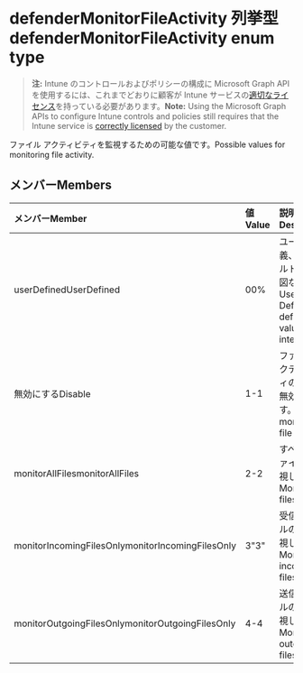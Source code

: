 # <a name="defendermonitorfileactivity-enum-type"></a><span data-ttu-id="59373-101">defenderMonitorFileActivity 列挙型</span><span class="sxs-lookup"><span data-stu-id="59373-101">defenderMonitorFileActivity enum type</span></span>

> <span data-ttu-id="59373-102">**注:** Intune のコントロールおよびポリシーの構成に Microsoft Graph API を使用するには、これまでどおりに顧客が Intune サービスの[適切なライセンス](https://go.microsoft.com/fwlink/?linkid=839381)を持っている必要があります。</span><span class="sxs-lookup"><span data-stu-id="59373-102">**Note:** Using the Microsoft Graph APIs to configure Intune controls and policies still requires that the Intune service is [correctly licensed](https://go.microsoft.com/fwlink/?linkid=839381) by the customer.</span></span>

<span data-ttu-id="59373-103">ファイル アクティビティを監視するための可能な値です。</span><span class="sxs-lookup"><span data-stu-id="59373-103">Possible values for monitoring file activity.</span></span>
## <a name="members"></a><span data-ttu-id="59373-104">メンバー</span><span class="sxs-lookup"><span data-stu-id="59373-104">Members</span></span>
|<span data-ttu-id="59373-105">メンバー</span><span class="sxs-lookup"><span data-stu-id="59373-105">Member</span></span>|<span data-ttu-id="59373-106">値</span><span class="sxs-lookup"><span data-stu-id="59373-106">Value</span></span>|<span data-ttu-id="59373-107">説明</span><span class="sxs-lookup"><span data-stu-id="59373-107">Description</span></span>|
|:---|:---|:---|
|<span data-ttu-id="59373-108">userDefined</span><span class="sxs-lookup"><span data-stu-id="59373-108">UserDefined</span></span>|<span data-ttu-id="59373-109">0</span><span class="sxs-lookup"><span data-stu-id="59373-109">0%</span></span>|<span data-ttu-id="59373-110">ユーザー定義、デフォルト値、意図なし。</span><span class="sxs-lookup"><span data-stu-id="59373-110">User Defined, default value, no intent.</span></span>|
|<span data-ttu-id="59373-111">無効にする</span><span class="sxs-lookup"><span data-stu-id="59373-111">Disable</span></span>|<span data-ttu-id="59373-112">1</span><span class="sxs-lookup"><span data-stu-id="59373-112">-1</span></span>|<span data-ttu-id="59373-113">ファイル アクティビティの監視を無効にします。</span><span class="sxs-lookup"><span data-stu-id="59373-113">Disable monitoring file activity.</span></span>|
|<span data-ttu-id="59373-114">monitorAllFiles</span><span class="sxs-lookup"><span data-stu-id="59373-114">monitorAllFiles</span></span>|<span data-ttu-id="59373-115">2</span><span class="sxs-lookup"><span data-stu-id="59373-115">-2</span></span>|<span data-ttu-id="59373-116">すべてのファイルを監視します。</span><span class="sxs-lookup"><span data-stu-id="59373-116">Monitor all files.</span></span>|
|<span data-ttu-id="59373-117">monitorIncomingFilesOnly</span><span class="sxs-lookup"><span data-stu-id="59373-117">monitorIncomingFilesOnly</span></span>|<span data-ttu-id="59373-118">3</span><span class="sxs-lookup"><span data-stu-id="59373-118">"3"</span></span>| <span data-ttu-id="59373-119">受信ファイルのみを監視します。</span><span class="sxs-lookup"><span data-stu-id="59373-119">Monitor incoming files only.</span></span>|
|<span data-ttu-id="59373-120">monitorOutgoingFilesOnly</span><span class="sxs-lookup"><span data-stu-id="59373-120">monitorOutgoingFilesOnly</span></span>|<span data-ttu-id="59373-121">4</span><span class="sxs-lookup"><span data-stu-id="59373-121">-4</span></span>|<span data-ttu-id="59373-122">送信ファイルのみを監視します。</span><span class="sxs-lookup"><span data-stu-id="59373-122">Monitor outgoing files only.</span></span>|









